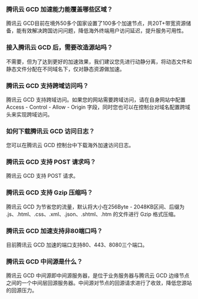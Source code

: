 ### 腾讯云 GCD 加速能力能覆盖哪些区域？
腾讯云 GCD目前在境外50多个国家设置了100多个加速节点，共20T+带宽资源储备，能有效解决跨国访问问题，降低海外终端用户访问延迟，提升服务可用性。

### 接入腾讯云 GCD 后，需要改造源站吗？
不需要，但为了达到更好的加速效果，我们建议您先进行动静分离，将动态文件和静态文件分配在不同域名下，仅对静态资源做加速。

### 腾讯云 GCD 支持跨域访问吗？
腾讯云 GCD 支持跨域访问。如果您的网站需要跨域访问，请在自身网站中配置 Access - Control - Allow - Origin 字段，同时您也可以在控制台对域名配置跨域头来实现跨域访问。

### 如何下载腾讯云 GCD 访问日志？
您可以在腾讯云 GCD 控制台中下载海外加速访问日志。

### 腾讯云 GCD 支持 POST 请求吗？
腾讯云 GCD 支持 POST 请求。

### 腾讯云 GCD 支持 Gzip 压缩吗？
腾讯云 GCD 为节省您的流量，默认将大小在256Byte - 2048KB区间、后缀为 .js、.html、.css、.xml、.json、.shtml、.htm 的文件进行 Gzip 格式压缩。

### 腾讯云 GCD 加速支持非80端口吗？
目前腾讯云 GCD 加速的端口支持80、443、8080三个端口。

### 腾讯云 GCD 中间源是什么？
腾讯云 GCD 中间源即中间源服务器，是位于业务服务器与腾讯云 GCD 边缘节点之间的一个中间层回源服务器。中间源对节点的回源请求进行了收敛，降低您源站的回源压力。
